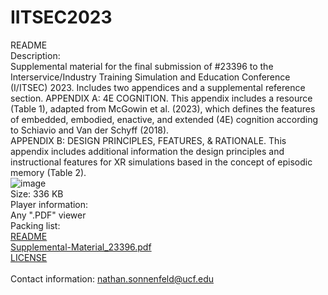 # IITSEC2023

README
<br>
Description:<br>
  Supplemental material for the final submission of #23396 to the Interservice/Industry Training Simulation and Education Conference (I/ITSEC) 2023. Includes two appendices and a supplemental reference section.
    APPENDIX A: 4E COGNITION. This appendix includes a resource (Table 1), adapted from McGowin et al. (2023), which defines the features of embedded, embodied, enactive, and extended (4E) cognition according to Schiavio and Van der Schyff (2018).<br>
    APPENDIX B: DESIGN PRINCIPLES, FEATURES, & RATIONALE. This appendix includes additional information the design principles and instructional features for XR simulations based in the concept of episodic memory (Table 2).
<br>
![image](https://github.com/nsonnenf/IITSEC2023/assets/143347417/82d6f010-d6c8-4abb-b1fb-a239dbdaf6f4)
<br>
Size:
  336 KB
<br>
Player information:<br>
  Any ".PDF" viewer
<br>
Packing list:<br>
  [README](https://github.com/nsonnenf/IITSEC2023/blob/main/README.md)<br>
  [Supplemental-Material_23396.pdf](https://github.com/nsonnenf/IITSEC2023/blob/main/Supplemental-Material_23396.pdf)<br>
  [LICENSE](https://github.com/nsonnenf/IITSEC2023/blob/main/LICENSE)<br>
<br>
Contact information:
  nathan.sonnenfeld@ucf.edu
